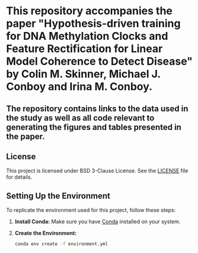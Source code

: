 # This repository accompanies the paper "Hypothesis-driven training for DNA Methylation Clocks and Feature Rectification for Linear Model Coherence to Detect Disease" by Colin M. Skinner, Michael J. Conboy and Irina M. Conboy.

## The repository contains links to the data used in the study as well as all code relevant to generating the figures and tables presented in the paper.

## License

This project is licensed under BSD 3-Clause License. See the [LICENSE](LICENSE) file for details.

## Setting Up the Environment

To replicate the environment used for this project, follow these steps:

1. **Install Conda:** Make sure you have [Conda](https://docs.conda.io/projects/conda/en/latest/user-guide/install/index.html) installed on your system.

2. **Create the Environment:**
   ```bash
   conda env create -f environment.yml